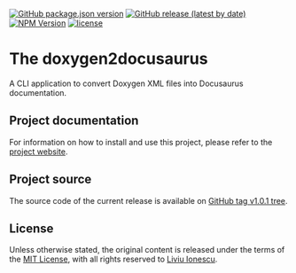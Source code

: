 [![GitHub package.json version](https://img.shields.io/github/package-json/v/xpack/doxygen2docusaurus-cli-ts)](https://github.com/xpack/doxygen2docusaurus-cli-ts/blob/master/package.json)
[![GitHub release (latest by date)](https://img.shields.io/github/v/release/xpack/doxygen2docusaurus-cli-ts)](https://github.com/xpack/doxygen2docusaurus-cli-ts/releases)
[![NPM Version](https://img.shields.io/npm/v/@xpack/doxygen2docusaurus?color=blue)](https://www.npmjs.com/package/@xpack/doxygen2docusaurus/)
[![license](https://img.shields.io/github/license/xpack/doxygen2docusaurus-cli-ts)](https://github.com/xpack/doxygen2docusaurus-cli-ts/blob/master/LICENSE)

# The doxygen2docusaurus

A CLI application to convert Doxygen XML files into Docusaurus documentation.

## Project documentation

For information on how to install and use this project, please refer to the
[project website](https://xpack.github.io/doxygen2docusaurus-cli-ts/).

## Project source

The source code of the current release is available on
[GitHub tag v1.0.1 tree](https://github.com/xpack/doxygen2docusaurus-cli-ts/tree/v1.0.1).

## License

Unless otherwise stated, the original content is released under the terms of the
[MIT License](https://opensource.org/licenses/mit),
with all rights reserved to
[Liviu Ionescu](https://github.com/ilg-ul).
